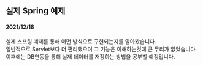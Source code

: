 ## 실제 Spring 예제

#### 2021/12/18
실제 스프링 예제를 통해 어떤 방식으로 구현되는지를 알아봤습니다.  
일반적으로 Servlet보다 더 편리했으며 그 기능은 이해하는것에 큰 무리가 없었습니다.  
이후에는 DB연동을 통해 실제 데이터를 저장하는 방법을 공부할 예정입니다.